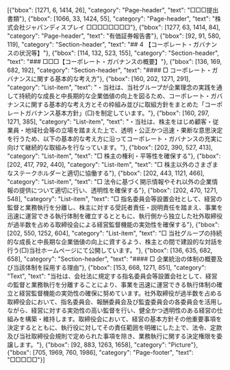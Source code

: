 [{"bbox": [1271, 6, 1414, 26], "category": "Page-header", "text": "□□□提出書類"}, {"bbox": [1066, 33, 1424, 55], "category": "Page-header", "text": "株式会社ジャパンディスプレイ □□□□□□□□"}, {"bbox": [1277, 63, 1414, 84], "category": "Page-header", "text": "有価証券報告書"}, {"bbox": [92, 91, 580, 119], "category": "Section-header", "text": "## 4 【コーポレート・ガバナンスの状況等】"}, {"bbox": [114, 132, 523, 155], "category": "Section-header", "text": "### □□□【コーポレート・ガバナンスの概要】"}, {"bbox": [136, 169, 682, 192], "category": "Section-header", "text": "#### □ コーポレート・ガバナンスに関する基本的な考え方"}, {"bbox": [160, 202, 1271, 291], "category": "List-item", "text": "・当社は、当社グループが企業理念の実践を通して持続的な成長と中長期的な企業価値の向上を図るため、コーポレート・ガバナンスに関する基本的な考え方とその枠組み並びに取組方針をまとめた「コーポレートガバナンス基本方針」(□)を制定しています。"}, {"bbox": [160, 297, 1271, 385], "category": "List-item", "text": "・当社は、株主をはじめ顧客・従業員・地域社会等の立場を踏まえた上で、透明・公正かつ迅速・果断な意思決定を行うため、以下の基本的な考え方に沿ってコーポレート・ガバナンスの充実に向けて継続的な取組みを行なっています。"}, {"bbox": [202, 390, 527, 413], "category": "List-item", "text": "□ 株主の権利・平等性を確保する"}, {"bbox": [202, 417, 792, 440], "category": "List-item", "text": "□ 株主以外のさまざまなステークホルダーと適切に協働する"}, {"bbox": [202, 443, 1121, 466], "category": "List-item", "text": "□ 法令に基づく開示情報やそれ以外の企業情報の提供について適切に行い、透明性を確保する"}, {"bbox": [202, 470, 1271, 548], "category": "List-item", "text": "□ 指名委員会等設置会社として、経営の監督と業務執行を分離し、株主に対する受託者責任・説明責任を踏まえ、事業を迅速に運営できる執行体制を確立するとともに、執行側から独立した社外取締役が過半数を占める取締役会による経営監督機能の実効性を確保する"}, {"bbox": [202, 550, 1252, 604], "category": "List-item", "text": "□ 当社グループの持続的な成長と中長期な企業価値の向上に資するよう、株主との間で建設的な対話を行う(□)当社ホームページにて公開しています。"}, {"bbox": [136, 635, 682, 658], "category": "Section-header", "text": "#### □ 企業統治の体制の概要及び当該体制を採用する理由"}, {"bbox": [153, 668, 1271, 851], "category": "Text", "text": "当社は、会社法に規定する指名委員会等設置会社として、経営の監督と業務執行を分離することにより、事業を迅速に運営できる執行体制の確立と経営監督機能の実効性の確保に努めています。社外取締役が過半数を占める取締役会において、指名委員会、報酬委員会及び監査委員会の各委員会を活用しながら、経営に対する実効性の高い監督を行い、健全かつ透明性のある経営の仕組みを構築・維持します。取締役会において、経営の基本方針その他重要事項を決定するとともに、執行役に対してその責任範囲を明確にした上で、法令、定款及び当社取締役会規則で定められた事項を除き、業務執行に関する決定権限を委譲します。"}, {"bbox": [92, 883, 1263, 1658], "category": "Picture"}, {"bbox": [705, 1969, 760, 1986], "category": "Page-footer", "text": "□□□□□"}]